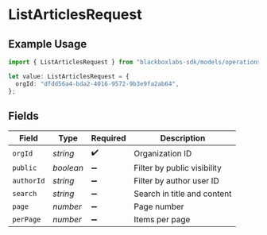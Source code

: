 # ListArticlesRequest

## Example Usage

```typescript
import { ListArticlesRequest } from "blackboxlabs-sdk/models/operations";

let value: ListArticlesRequest = {
  orgId: "dfdd56a4-bda2-4016-9572-9b3e9fa2ab64",
};
```

## Fields

| Field                       | Type                        | Required                    | Description                 |
| --------------------------- | --------------------------- | --------------------------- | --------------------------- |
| `orgId`                     | *string*                    | :heavy_check_mark:          | Organization ID             |
| `public`                    | *boolean*                   | :heavy_minus_sign:          | Filter by public visibility |
| `authorId`                  | *string*                    | :heavy_minus_sign:          | Filter by author user ID    |
| `search`                    | *string*                    | :heavy_minus_sign:          | Search in title and content |
| `page`                      | *number*                    | :heavy_minus_sign:          | Page number                 |
| `perPage`                   | *number*                    | :heavy_minus_sign:          | Items per page              |
